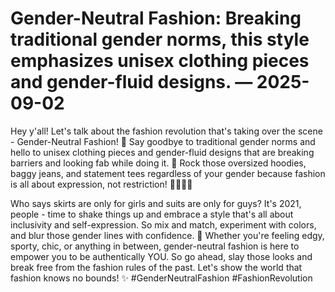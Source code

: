 # Gender-Neutral Fashion: Breaking traditional gender norms, this style emphasizes unisex clothing pieces and gender-fluid designs. — 2025-09-02

Hey y'all! Let's talk about the fashion revolution that's taking over the scene - Gender-Neutral Fashion! 🌟 Say goodbye to traditional gender norms and hello to unisex clothing pieces and gender-fluid designs that are breaking barriers and looking fab while doing it. 🌈 Rock those oversized hoodies, baggy jeans, and statement tees regardless of your gender because fashion is all about expression, not restriction! 💁‍♂️💁‍♀️

Who says skirts are only for girls and suits are only for guys? It's 2021, people - time to shake things up and embrace a style that's all about inclusivity and self-expression. So mix and match, experiment with colors, and blur those gender lines with confidence. 🙌 Whether you're feeling edgy, sporty, chic, or anything in between, gender-neutral fashion is here to empower you to be authentically YOU. So go ahead, slay those looks and break free from the fashion rules of the past. Let's show the world that fashion knows no bounds! ✨ #GenderNeutralFashion #FashionRevolution